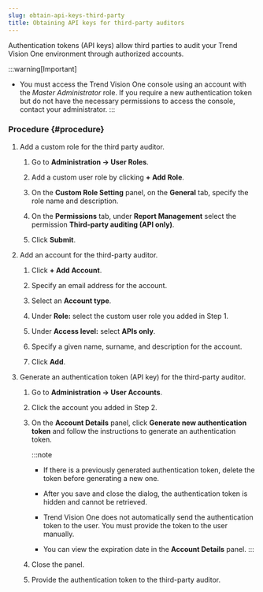 ```yaml
---
slug: obtain-api-keys-third-party
title: Obtaining API keys for third-party auditors
---
```


Authentication tokens (API keys) allow third parties to audit your Trend Vision One environment through authorized accounts.

:::warning[Important]
- You must access the Trend Vision One console using an account with the *Master Administrator* role. If you require a new authentication token but do not have the necessary permissions to access the console, contact your administrator.
:::

### Procedure {#procedure}

1.  Add a custom role for the third party auditor.

    1.  Go to **Administration → User Roles**.

    2.  Add a custom user role by clicking **+ Add Role**.

    3.  On the **Custom Role Setting** panel, on the **General** tab, specify the role name and description.

    4.  On the **Permissions** tab, under **Report Management** select the permission **Third-party auditing (API only)**.

    5.  Click **Submit**.

2.  Add an account for the third-party auditor.

    1.  Click **+ Add Account**.

    2.  Specify an email address for the account.

    3.  Select an **Account type**.

    4.  Under **Role:** select the custom user role you added in Step 1.

    5.  Under **Access level:** select **APIs only**.

    6.  Specify a given name, surname, and description for the account.

    7.  Click **Add**.

3.  Generate an authentication token (API key) for the third-party auditor.

    1.  Go to **Administration → User Accounts**.

    2.  Click the account you added in Step 2.

    3.  On the **Account Details** panel, click **Generate new authentication token** and follow the instructions to generate an authentication token.

        :::note
        - If there is a previously generated authentication token, delete the token before generating a new one.

        - After you save and close the dialog, the authentication token is hidden and cannot be retrieved.

        - Trend Vision One does not automatically send the authentication token to the user. You must provide the token to the user manually.

        - You can view the expiration date in the **Account Details** panel.
        :::

    4.  Close the panel.

    5.  Provide the authentication token to the third-party auditor.
